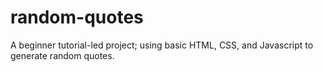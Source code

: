 # random-quotes
A beginner tutorial-led project; using basic HTML, CSS, and Javascript to generate random quotes.
